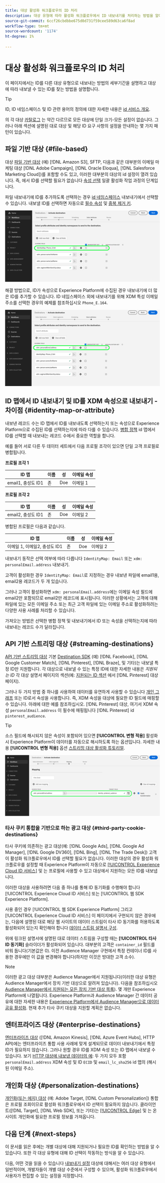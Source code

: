 ```yaml
---
title: 대상 활성화 워크플로우의 ID 처리
description: 대상 유형에 따라 활성화 워크플로우에서 ID 내보내기를 처리하는 방법을 알아봅니다
source-git-commit: 6ccf26cbdbbe675d0d731f59cee589d63ca6f8ad
workflow-type: tm+mt
source-wordcount: '1174'
ht-degree: 1%

---
```


# 대상 활성화 워크플로우의 ID 처리

이 페이지에서는 ID를 다른 대상 유형으로 내보내는 방법의 세부기간을 설명하고 대상에 따라 내보낼 수 있는 ID를 찾는 방법을 설명합니다.

>[!TIP]
>
> ID, ID 네임스페이스 및 ID 관련 용어의 정의에 대한 자세한 내용은 [id 서비스 개요](/help/identity-service/home.md).

의 각 대상 [카탈로그](/help/destinations/catalog/overview.md) 는 약간 다르므로 모든 대상에 단일 크기-모든 설정이 없습니다. 그러나 아래 섹션에 설명된 대로 대상 및 해당 ID 요구 사항의 설정을 안내하는 몇 가지 패턴이 있습니다.

## 파일 기반 대상 {#file-based}

대상 [파일 기반 대상](/help/destinations/destination-types.md#file-based) (예) [!DNL Amazon S3], SFTP, 다음과 같은 대부분의 이메일 마케팅 대상 [!DNL Adobe Campaign], [!DNL Oracle Eloqua], [!DNL Salesforce Marketing Cloud])를 포함할 수도 있고, 이러한 대부분의 대상의 id 설정이 열려 있습니다. 즉, 에서 ID를 선택할 필요가 없습니다 [속성 선택](/help/destinations/ui/activate-batch-profile-destinations.md#select-attributes) 일괄 활성화 작업 과정의 단계입니다.

파일 내보내기에 ID를 추가하도록 선택하는 경우 [id 네임스페이스](/help/identity-service/ui/identity-graph-viewer.md#access-identity-graph-viewer) 내보내기에서 선택할 수 있습니다. 내보낼 ID를 선택하면 자동으로 [필수 속성](/help/destinations/ui/activate-batch-profile-destinations.md#mandatory-attributes) 및 [중복 제거 키](/help/destinations/ui/activate-batch-profile-destinations.md#deduplication-keys).

![필수 속성 및 중복 제거 키로 선택한 ID입니다.](/help/destinations/assets/how-destinations-work/selected-identity.png)

해결 방법으로, ID가 속성으로 Experience Platform에 수집된 경우 내보내기에 더 많은 ID를 추가할 수 있습니다. ID 네임스페이스 외에 내보내기를 위해 XDM 특성 이메일 주소를 선택한 경우의 예제를 참조하십시오 `Phone_E.164`.

![내보내기를 위해 선택한 이메일 주소 속성의 예입니다.](/help/destinations/assets/how-destinations-work/email-selected.png)

## ID 맵에서 ID 내보내기 및 ID를 XDM 속성으로 내보내기 - 차이점 {#identity-map-or-attribute}

내보낸 레코드 수는 ID 맵에서 ID를 내보내도록 선택하는지 또는 속성으로 Experience Platform으로 수집된 ID를 선택하는지에 따라 다를 수 있습니다. [병합 정책](/help/profile/merge-policies/overview.md) id 맵에서 ID를 선택할 때 내보내는 레코드 수에서 중요한 역할을 합니다.

예를 들어 서로 다른 두 데이터 세트에서 다음 프로필 조각이 있으면 단일 고객 프로필로 병합됩니다.

**프로필 조각 1**

| ID 맵 | 이름 | 성 | 이메일 속성 |
|---------|----------|---------|--------|
| email1, 충성도 ID1 | 존 | Doe | 이메일 1 |


**프로필 조각 2**

| ID 맵 | 이름 | 성 | 이메일 속성 |
|---------|----------|---------|--------|
| email2, 충성도 ID1 | 존 | Doe | 이메일 2 |

병합된 프로필은 다음과 같습니다.

| ID 맵 | 이름 | 성 | 이메일 속성 |
|---------|----------|---------|--------|
| 이메일 1, 이메일2, 충성도 ID1 | 존 | Doe | 이메일 2 |

내보내기 동작은 선택 여부에 따라 다릅니다 `IdentityMap: Email` 또는 `xdm: personalEmail.address` 내보내기.

고객이 활성화한 경우 `IdentityMap: Email`로 지정하는 경우 내보낸 파일에 email1용, email2용 레코드가 두 개 있습니다.

그러나 고객이 활성화하면 `xdm: personalEmail.address`에는 이메일 속성 필드에 email2만 포함되므로 email2만 레코드에 표시됩니다. 이러한 상황에서는 고객에 대해 파일에 있는 모든 이메일 주소 또는 최근 고객 파일에 있는 이메일 주소로 활성화하려는 다양한 사용 사례를 처리할 수 있습니다.

가져오는 방법은 선택한 병합 정책 및 내보내기에서 ID 또는 속성을 선택하는지에 따라 내보내는 레코드 수가 달라집니다.

## API 기반 스트리밍 대상 {#streaming-destinations}

[API 기반 스트리밍 대상](/help/destinations/destination-types.md#streaming-destination) 기본 [Destination SDK](/help/destinations/destination-sdk/overview.md) (예) [!DNL Facebook], [!DNL Google Customer Match], [!DNL Pinterest], [!DNL Braze], 및 기타)는 내보낼 특정 ID만 지원합니다. 각 대상으로 내보낼 수 있는 특정 ID에 대한 자세한 내용은 *지원되는 ID* 각 대상 설명서 페이지의 섹션(예: [지원되는 ID 섹션](/help/destinations/catalog/advertising/pinterest.md) 에서 [!DNL Pinterest] 대상 페이지).

그러나 두 가지 방법 중 하나를 사용하여 데이터를 유연하게 사용할 수 있습니다 [개인 그래프](/help/profile/merge-policies/overview.md#id-stitching) 또는 ID로서 속성을 사용합니다. 즉, XDM 속성을 대상에 필요한 ID 필드에 매핑할 수 있습니다. 아래에 대한 예를 참조하십시오. [!DNL Pinterest] 대상, 여기서 XDM 속성 `personalEmail.address` 이 필수에 매핑됩니다 [!DNL Pinterest] id `pinterest_audience`.

>[!TIP]
>
>소스 필드에 해시되지 않은 속성이 포함되어 있으면 **[!UICONTROL 변형 적용]** 활성화 시 Experience Platform이 데이터를 자동으로 해시하도록 하는 옵션입니다. 자세한 내용 **[!UICONTROL 변형 적용]** 옵션 [스트리밍 대상 활성화 튜토리얼](/help/destinations/ui/activate-segment-streaming-destinations.md#apply-transformation).

![pinterest 대상의 ID 필드에 매핑된 이메일 주소 속성의 예입니다.](/help/destinations/assets/how-destinations-work/email-mapped-to-identity.png)

### 타사 쿠키 통합을 기반으로 하는 광고 대상 {#third-party-cookie-destinations}

타사 쿠키에 의존하는 광고 대상(예: [!DNL Google Ads], [!DNL Google Ad Manager], [!DNL Google DV360], [!DNL Bing], [!DNL The Trade Desk]) 고객이 활성화 워크플로우에서 ID를 선택할 필요가 없습니다. 이러한 대상의 경우 활성화 워크플로우를 설정할 때 Experience Platform이 자동으로 [[!UICONTROL Experience Cloud ID 서비스]](https://experienceleague.adobe.com/docs/id-service/using/intro/overview.html?lang=en) 및 는 프로필에 사용할 수 있고 대상에서 지원하는 모든 ID를 내보냅니다.

이러한 대상을 사용하려면 다음 중 하나를 통해 ID 동기화를 수행해야 합니다 [!UICONTROL Experience Cloud ID 서비스] 또는 [!UICONTROL 웹 SDK Experience Platform].

사용 중인 경우 [!UICONTROL 웹 SDK Experience Platform] 그리고 [!UICONTROL Experience Cloud ID 서비스] 이 페이지에서 구현되지 않은 경우에는, 다음에 설명된 대로 해당 웹 사이트의 데이터 스트림이 타사 ID 동기화를 허용하도록 활성화되어 있는지 확인해야 합니다 [데이터 스트림 설명서 구성](/help/edge/datastreams/configure.md#create).

위에 링크된 설명서에 설명된 대로 데이터 스트림을 구성할 때는 **[!UICONTROL 타사 ID 동기화]** 슬라이더가 활성화되어 있습니다. 대부분의 고객은 `container_id` 필드를 비워 둡니다(기본값은 0). 이전 Audience Manager 구현에서 특정 컨테이너 ID를 사용한 경우에만 이 값을 변경해야 합니다(하지만 이것은 방대한 고객 소수).

>[!NOTE]
>
>이러한 광고 대상 대부분은 Audience Manager에서 지원됩니다(이러한 대상 유형은 Audience Manager에서 장치 기반 대상으로 알려져 있습니다). 다음을 참조하십시오 [Audience Manager에서 지원되는 모든 장치 기반 대상 목록](https://experienceleague.adobe.com/docs/audience-manager/user-guide/features/destinations/device-based/device-based-destinations-list.html?lang=en)). 몇 개만 Experience Platform에 나열됩니다. Experience Platform과 Audience Manager 간 데이터 공유에 대한 자세한 내용은 [Experience Platform에서 Audience Manager으로 데이터 공유 활성화](https://experienceleague.adobe.com/docs/audience-manager/user-guide/implementation-integration-guides/integration-experience-platform/aam-aep-audience-sharing.html?lang=en#enable-aep-to-aam-data). 현재 추가 타사 쿠키 대상을 지원할 계획은 없습니다.

## 엔터프라이즈 대상 {#enterprise-destinations}

[엔터프라이즈 대상](/help/destinations/destination-types.md#streaming-profile-export) ([!DNL Amazon Kinesis], [!DNL Azure Event Hubs], HTTP API)에는 엔터프라이즈 통합 사용 사례에 맞게 설계되므로 데이터 내보내기에서 특정 ID가 필요하지 않습니다. 그러나 원할 경우 ID를 XDM 속성 또는 ID 맵에서 내보낼 수 있습니다. 보기 [HTTP 대상에 내보낸 데이터의 예](/help/destinations/catalog/streaming/http-destination.md#exported-data): 두 가지 모두 포함 `personalEmail.address` XDM 속성 및 ID `ECID` 및 `email_lc_sha256` id 맵의 (해시된 이메일 주소).

## 개인화 대상 {#personalization-destinations}

[개인화(또는 에지) 대상](/help/destinations/destination-types.md#edge-personalization-destinations) (예: Adobe Target, [!DNL Custom Personalization]) 통합은 프로필 조회이므로 활성화 워크플로우에서 ID 선택이 필요하지 않습니다. 클라이언트([!DNL Target], [!DNL Web SDK], 또는 기타)는 [[!UICONTROL Edge]](/help/collection/home.md#edge) 및 는 온사이트 개인화에 필요한 프로필 정보를 가져옵니다.

<!--
![Table with all supported identities](/help/destinations/assets/how-destinations-work/identities-table.png)

-->

## 다음 단계 {#next-steps}

이 문서를 읽은 후에는 개별 대상에 대해 지원되거나 필요한 ID를 확인하는 방법을 알 수 있습니다. 또한 각 대상 유형에 대해 ID 선택이 작동하는 방식을 알 수 있습니다.

다음, 어떤 것을 읽을 수 있습니다 [내보내기 설정](/help/destinations/how-destinations-work/destinations-configurations.md) 대상에 대해서는 여러 대상 유형에서 일반적이며, 개발자들이 개별 대상 수준에서 구성할 수 있으며, 활성화 워크플로우에서 사용자가 편집할 수 있는 설정을 지정합니다.
